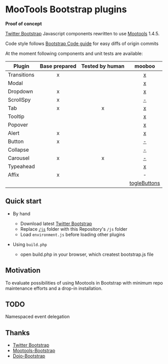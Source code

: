 # MooTools Bootstrap plugins
**Proof of concept**

[Twitter Bootstrap](http://twitter.github.com/bootstrap) Javascript components rewritten to use [Mootools](http://mootools.com) 1.4.5.

Code style follows [Bootstrap Code guide](https://github.com/mdo/code-guide#javascript-generated%20markup) for easy diffs of origin commits

At the moment following components and unit tests are available:

| Plugin      | Base prepared | Tested by human | mooboo |
| ----------- |:-------------:|:---------------:|:------:|
| Transitions | x             |                 | [x](https://github.com/GPTechnologySolutions/mooboo/blob/development/js/bootstrap-transition.js) |
| Modal       |               |                 | [x](https://github.com/GPTechnologySolutions/mooboo/blob/development/js/bootstrap-modal.js)      |
| Dropdown    | x             |                 | [x](https://github.com/GPTechnologySolutions/mooboo/blob/development/js/bootstrap-dropdown.js)   |
| ScrollSpy   | x             |                 | [-](https://github.com/GPTechnologySolutions/mooboo/blob/development/js/bootstrap-scrollspy.js)  |
| Tab         | x             | x               | [x](https://github.com/darrennolan/mooboo/commit/410490e61459a1f61916ca5050e9ab03785feb95)       |
| Tooltip     |               |                 | [x](https://github.com/GPTechnologySolutions/mooboo/blob/development/js/bootstrap-tooltip.js)    |
| Popover     |               |                 | [x](https://github.com/GPTechnologySolutions/mooboo/blob/development/js/bootstrap-popover.js)    |
| Alert       | x             |                 | [x](https://github.com/GPTechnologySolutions/mooboo/blob/development/js/bootstrap-alert.js)      |
| Button      | x             |                 | [-](https://github.com/GPTechnologySolutions/mooboo/blob/development/js/bootstrap-button.js)     |
| Collapse    |               |                 | [-](https://github.com/GPTechnologySolutions/mooboo/blob/development/js/bootstrap-collapse.js)   |
| Carousel    | x             | x               | [-](https://github.com/GPTechnologySolutions/mooboo/blob/development/js/bootstrap-carousel.js)   |
| Typeahead   |               |                 | [x](https://github.com/darrennolan/mooboo/commit/1ab9b15279c5b85767415c6436c8aefcf9f12a6b)       |
| Affix       | x             |                 | -
|             |               |                 | [togleButtons](https://github.com/GPTechnologySolutions/mooboo/blob/development/js/bootstrap-togglebuttons.js) |


## Quick start

- By hand
  + Download latest [Twitter Bootstrap](https://github.com/twitter/bootstrap/tags)
  + Replace [`/js`](https://github.com/twitter/bootstrap/tree/master/js) folder with this Repository's `/js` folder
  + Load `environment.js` before loading other plugins


- Using `build.php`
  + open build.php in your browser, which createst bootstrap.js file


## Motivation

To evaluate possibilities of using Mootools in Bootstrap with minimum repo maintenance efforts and a drop-in installation.


## TODO
Namespaced event delegation


## Thanks
- [Twitter Bootstrap](https://github.com/twitter/bootstrap/)
- [Mootools-Bootstrap](https://github.com/anutron/mootools-bootstrap/)
- [Dojo-Bootstrap](https://github.com/xsokev/Dojo-Bootstrap)
